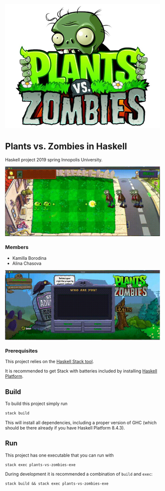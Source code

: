 ![](assets/logo.jpg)

# Plants vs. Zombies in Haskell

<!-- [![Build Status](https://travis-ci.org/iu-haskell-fall-2018/project-template.svg?branch=master)](https://travis-ci.org/iu-haskell-fall-2018/project-template) -->

Haskell project 2019 spring Innopolis University.

![](assets/fight.gif)

### Members
* Kamilla Borodina
* Alina Chasova

![](assets/name.gif)

### Prerequisites

This project relies on the [Haskell Stack tool](https://docs.haskellstack.org/en/stable/README/).

It is recommended to get Stack with batteries included by
installing [Haskell Platform](https://www.haskell.org/platform/).

## Build

To build this project simply run

```sh
stack build
```

This will install all dependencies, including a proper version of GHC
(which should be there already if you have Haskell Platform 8.4.3).

## Run

This project has one executable that you can run with

```
stack exec plants-vs-zombies-exe
```

During development it is recommended a combination of `build` and `exec`:

```
stack build && stack exec plants-vs-zombies-exe
```


